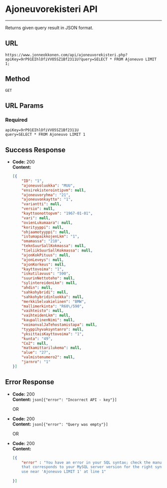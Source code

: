 # Ajoneuvorekisteri API
----
  Returns given query result in JSON format. 

## URL

  `https://www.jonneokkonen.com/api/ajoneuvorekisteri.php?apiKey=9rP91EIhlOfiVVO5SZ1Bf2311U?query=SELECT * FROM Ajoneuvo LIMIT 1;`

## Method

  `GET`

## URL Params

### Required
 
`apiKey=9rP91EIhlOfiVVO5SZ1Bf2311U`  
`query=SELECT * FROM Ajoneuvo LIMIT 1`

## Success Response

  * **Code:** 200 <br />
    **Content:** 
    ```json
    [{
    	"ID": "1",
    	"ajoneuvoluokka": "MUU",
    	"ensirekisterointipvm": null,
    	"ajoneuvoryhma": "21",
    	"ajoneuvonkaytto": "1",
    	"variantti": null,
    	"versio": null,
    	"kayttoonottopvm": "1967-01-01",
    	"vari": null,
    	"ovienLukumaara": null,
    	"korityyppi": null,
    	"ohjaamotyyppi": null,
    	"istumapaikkojenLkm": "1",
    	"omamassa": "210",
    	"teknSuurSallKokmassa": null,
    	"tieliikSuurSallKokmassa": null,
    	"ajonKokPituus": null,
    	"ajonLeveys": null,
    	"ajonKorkeus": null,
    	"kayttovoima": "1",
    	"iskutilavuus": "590",
    	"suurinNettoteho": null,
    	"sylintereidenLkm": null,
    	"ahdin": null,
    	"sahkohybridi": null,
    	"sahkohybridinluokka": null,
    	"merkkiSelvakielinen": "BMW",
    	"mallimerkinta": "R60\/590",
    	"vaihteisto": null,
    	"vaihteidenLkm": null,
    	"kaupallinenNimi": null,
    	"voimanvalJaTehostamistapa": null,
    	"tyyppihyvaksyntanro": null,
    	"yksittaisKayttovoima": "1",
    	"kunta": "49",
    	"Co2": null,
    	"matkamittarilukema": null,
    	"alue": "27",
    	"valmistenumero2": null,
    	"jarnro": "1"
    }]
    ```
 
## Error Response

  * **Code:** 200 <br />
    **Content:** ```json[{"error": "Incorrect API - key"}]```

       OR

  * **Code:** 200 <br />
    **Content:** ```json[{"error": "Query was empty"}]```

       OR
  
  * **Code:** 200 <br />
    **Content:**   
    ```json
    [{
        "error" : "You have an error in your SQL syntax; check the manual 
        that corresponds to your MySQL server version for the right syntax to 
        use near 'Ajoneuvo LIMIT 1' at line 1"
        
    }]
    ```
